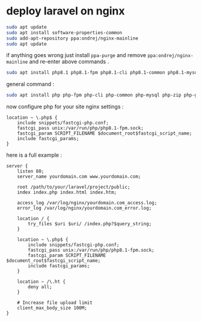 # deploy laravel on nginx

```bash
sudo apt update
sudo apt install software-properties-common
sudo add-apt-repository ppa:ondrej/nginx-mainline
sudo apt update
```

if anything goes wrong just install `ppa-purge` and remove `ppa:ondrej/nginx-mainline` and re-enter above commands .

```bash
sudo apt install php8.1 php8.1-fpm php8.1-cli php8.1-common php8.1-mysql php8.1-zip php8.1-gd php8.1-mbstring php8.1-curl php8.1-xml php8.1-bcmath
```

general command :

```bash
sudo apt install php php-fpm php-cli php-common php-mysql php-zip php-gd php-mbstring php-curl php-xml php-bcmath
```

now configure php for your site nginx settings :

```nginx
location ~ \.php$ {
    include snippets/fastcgi-php.conf;
    fastcgi_pass unix:/var/run/php/php8.1-fpm.sock;
    fastcgi_param SCRIPT_FILENAME $document_root$fastcgi_script_name;
    include fastcgi_params;
}
```

here is a full example :

```nginx
server {
    listen 80;
    server_name yourdomain.com www.yourdomain.com;

    root /path/to/your/laravel/project/public;
    index index.php index.html index.htm;

    access_log /var/log/nginx/yourdomain.com_access.log;
    error_log /var/log/nginx/yourdomain.com_error.log;

    location / {
        try_files $uri $uri/ /index.php?$query_string;
    }

    location ~ \.php$ {
        include snippets/fastcgi-php.conf;
        fastcgi_pass unix:/var/run/php/php8.1-fpm.sock;
        fastcgi_param SCRIPT_FILENAME $document_root$fastcgi_script_name;
        include fastcgi_params;
    }

    location ~ /\.ht {
        deny all;
    }

    # Increase file upload limit
    client_max_body_size 100M;
}
```